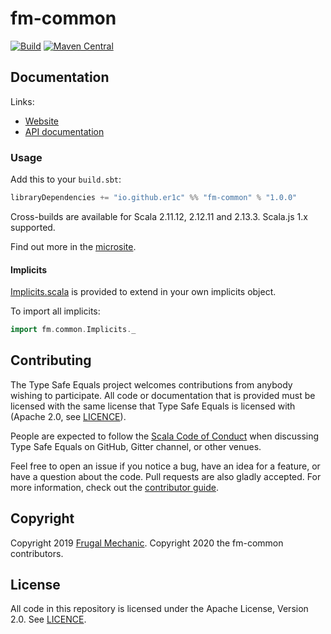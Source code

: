 # fm-common

[![Build](https://github.com/er1c/fm-common/workflows/Continuous%20Integration/badge.svg?branch=main)](https://github.com/er1c/fm-common/actions?query=branch%3Amain+workflow%3A%22Continuous+Integration%22) [![Maven Central](https://maven-badges.herokuapp.com/maven-central/io.github.er1c/fm-common_2.13/badge.svg)](https://maven-badges.herokuapp.com/maven-central/io.github.er1c/fm-common_2.13)

## Documentation

Links:

- [Website](https://er1c.github.io/fm-common/)
- [API documentation](https://er1c.github.io/fm-common/api/)

### Usage

Add this to your `build.sbt`:

```scala
libraryDependencies += "io.github.er1c" %% "fm-common" % "1.0.0"
```

Cross-builds are available for Scala 2.11.12, 2.12.11 and 2.13.3.  Scala.js 1.x supported.

Find out more in the [microsite](https://er1c.github.io/fm-common/).

#### Implicits

[Implicits.scala](core/jvm/src/main/scala/fm/common/Implicits.scala) is provided to extend in your own implicits object.

To import all implicits:

```scala
import fm.common.Implicits._
```

## Contributing

The Type Safe Equals project welcomes contributions from anybody wishing to participate.  All code or documentation that is provided must be licensed with the same license that Type Safe Equals is licensed with (Apache 2.0, see [LICENCE](./LICENSE.md)).

People are expected to follow the [Scala Code of Conduct](./CODE_OF_CONDUCT.md) when discussing Type Safe Equals on GitHub, Gitter channel, or other venues.

Feel free to open an issue if you notice a bug, have an idea for a feature, or have a question about the code. Pull requests are also gladly accepted. For more information, check out the [contributor guide](./CONTRIBUTING.md).

## Copyright

Copyright 2019 [Frugal Mechanic](http://frugalmechanic.com).
Copyright 2020 the fm-common contributors.

## License

All code in this repository is licensed under the Apache License, Version 2.0.  See [LICENCE](./LICENSE.md).
